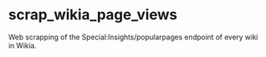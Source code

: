 # scrap_wikia_page_views
Web scrapping of the Special:Insights/popularpages endpoint of every wiki in Wikia.

